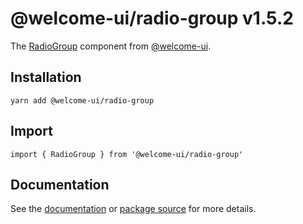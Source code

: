 # @welcome-ui/radio-group v1.5.2

The [RadioGroup](http://welcome-ui.com/fields/radio-group) component from [@welcome-ui](http://welcome-ui.com).

## Installation

    yarn add @welcome-ui/radio-group

## Import

    import { RadioGroup } from '@welcome-ui/radio-group'

## Documentation

See the [documentation](http://welcome-ui.com/fields/radio-group) or [package source](https://github.com/WTTJ/welcome-ui/tree/v1.5.2/packages/RadioGroup) for more details.
